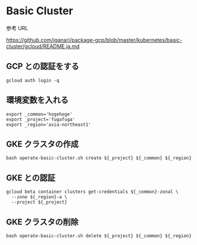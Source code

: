 # Basic Cluster

参考 URL

https://github.com/iganari/package-gcp/blob/master/kubernetes/basic-cluster/gcloud/README.ja.md

## GCP との認証をする

```
gcloud auth login -q
```

## 環境変数を入れる

```
export _common='hogehoge'
export _project='fugafuga'
export _region='asia-northeast1'
```

## GKE クラスタの作成

```
bash operate-basic-cluster.sh create ${_project} ${_common} ${_region}
```

## GKE との認証

```
gcloud beta container clusters get-credentials ${_common}-zonal \
  --zone ${_region}-a \
  --project ${_project}
```

## GKE クラスタの削除

```
bash operate-basic-cluster.sh delete ${_project} ${_common} ${_region}
```
